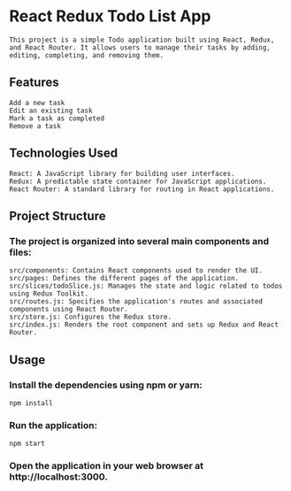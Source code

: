# React Redux Todo List App
    This project is a simple Todo application built using React, Redux, and React Router. It allows users to manage their tasks by adding, editing, completing, and removing them.

## Features
    Add a new task
    Edit an existing task
    Mark a task as completed
    Remove a task
    
## Technologies Used
    React: A JavaScript library for building user interfaces.
    Redux: A predictable state container for JavaScript applications.
    React Router: A standard library for routing in React applications.
## Project Structure
### The project is organized into several main components and files:

    src/components: Contains React components used to render the UI.
    src/pages: Defines the different pages of the application.
    src/slices/todoSlice.js: Manages the state and logic related to todos using Redux Toolkit.
    src/routes.js: Specifies the application's routes and associated components using React Router.
    src/store.js: Configures the Redux store.
    src/index.js: Renders the root component and sets up Redux and React Router.
## Usage
### Install the dependencies using npm or yarn:
    npm install
### Run the application:
    npm start
### Open the application in your web browser at http://localhost:3000.

